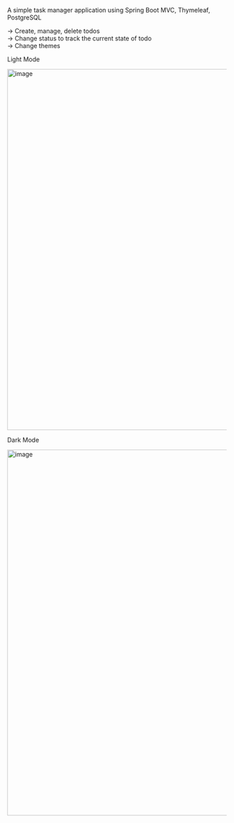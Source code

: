 A simple task manager application using Spring Boot MVC, Thymeleaf, PostgreSQL

-> Create, manage, delete todos\
-> Change status to track the current state of todo\
-> Change themes

Light Mode

<img width="1915" height="829" alt="image" src="https://github.com/user-attachments/assets/e6da7080-a154-406e-9650-ce2ffb440dfe" />

Dark Mode

<img width="1879" height="840" alt="image" src="https://github.com/user-attachments/assets/800af3a3-d39b-41d5-9273-1d635451028f" />

